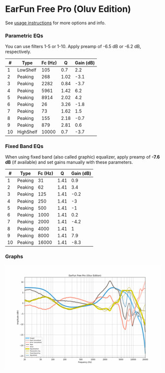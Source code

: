 # EarFun Free Pro (Oluv Edition)
See [usage instructions](https://github.com/jaakkopasanen/AutoEq#usage) for more options and info.

### Parametric EQs
You can use filters 1-5 or 1-10. Apply preamp of -6.5 dB or -6.2 dB, respectively.

|   # | Type      |   Fc (Hz) |    Q |   Gain (dB) |
|-----|-----------|-----------|------|-------------|
|   1 | LowShelf  |       105 | 0.7  |         2.2 |
|   2 | Peaking   |       268 | 1.02 |        -3.1 |
|   3 | Peaking   |      2282 | 0.84 |        -3.7 |
|   4 | Peaking   |      5961 | 1.42 |         6.2 |
|   5 | Peaking   |      8914 | 2.02 |         4.2 |
|   6 | Peaking   |        26 | 3.26 |        -1.8 |
|   7 | Peaking   |        73 | 1.62 |         1.5 |
|   8 | Peaking   |       155 | 2.18 |        -0.7 |
|   9 | Peaking   |       879 | 2.81 |         0.6 |
|  10 | HighShelf |     10000 | 0.7  |        -3.7 |

### Fixed Band EQs
When using fixed band (also called graphic) equalizer, apply preamp of **-7.6 dB** (if available) and set gains manually with these parameters.

|   # | Type    |   Fc (Hz) |    Q |   Gain (dB) |
|-----|---------|-----------|------|-------------|
|   1 | Peaking |        31 | 1.41 |         0.9 |
|   2 | Peaking |        62 | 1.41 |         3.4 |
|   3 | Peaking |       125 | 1.41 |        -0.2 |
|   4 | Peaking |       250 | 1.41 |        -3   |
|   5 | Peaking |       500 | 1.41 |        -1   |
|   6 | Peaking |      1000 | 1.41 |         0.2 |
|   7 | Peaking |      2000 | 1.41 |        -4.2 |
|   8 | Peaking |      4000 | 1.41 |         1   |
|   9 | Peaking |      8000 | 1.41 |         7.9 |
|  10 | Peaking |     16000 | 1.41 |        -8.3 |

### Graphs
![](./EarFun%20Free%20Pro%20(Oluv%20Edition).png)
